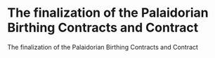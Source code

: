 # The finalization of the Palaidorian Birthing Contracts and Contract

The finalization of the Palaidorian Birthing Contracts and Contract